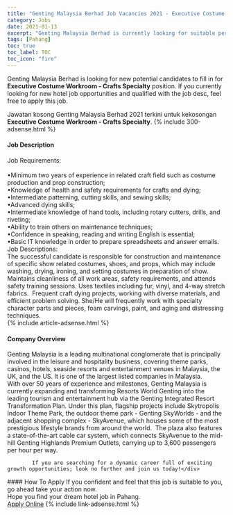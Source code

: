 ```yaml
---
title: "Genting Malaysia Berhad Job Vacancies 2021 - Executive Costume Workroom - Crafts Specialty" 
category: Jobs 
date: 2021-01-13 
excerpt: "Genting Malaysia Berhad is currently looking for suitable person to fill in the Executive Costume Workroom - Crafts Specialty which positioned at Pahang" 
tags: [Pahang] 
toc: true 
toc_label: TOC 
toc_icon: "fire" 
--- 
```


<p>Genting Malaysia Berhad is looking for new potential candidates to fill in for <b>Executive Costume Workroom - Crafts Specialty</b> position. If you currently looking for new hotel job opportunities and qualified with the job desc, feel free to apply this job.
</p>Jawatan kosong Genting Malaysia Berhad 2021 terkini untuk kekosongan <b>Executive Costume Workroom - Crafts Specialty</b>. 
{% include 300-adsense.html %} 
<div><div><h4>Job Description</h4></div><div><div><span><div><div><div>Job Requirements:</div><div><br>&#8226;Minimum two years of experience in related craft field such as costume production and prop construction;<br>&#8226;Knowledge of health and safety requirements for crafts and dying;<br>&#8226;Intermediate patterning, cutting skills, and sewing skills;<br>&#8226;Advanced dying skills;<br>&#8226;Intermediate knowledge of hand tools, including rotary cutters, drills, and riveting;<br>&#8226;Ability to train others on maintenance techniques;<br>&#8226;Confidence in speaking, reading and writing English is essential;<br>&#8226;Basic IT knowledge in order to prepare spreadsheets and answer emails.</div><div>Job Descriptions:</div><div>The successful candidate is responsible for construction and maintenance of specific show related costumes, shoes, and props, which may include washing, drying, ironing, and setting costumes in preparation of show. Maintains cleanliness of all work areas, safety requirements, and attends safety training sessions. Uses textiles including fur, vinyl, and 4-way stretch fabrics.&#160; Frequent craft dying projects, working with diverse materials, and efficient problem solving. She/He will frequently work with specialty character parts and pieces, foam carvings, paint, and aging and distressing techniques.</div></div></div></span></div></div></div> 
{% include article-adsense.html %} 
<div><div><h4>Company Overview</h4></div><div><div><span><div><div>
<div>
<div>
<div>
				Genting Malaysia is a leading multinational conglomerate that is principally involved in the leisure and hospitality business, covering theme parks, casinos, hotels, seaside resorts and entertainment venues in Malaysia, the UK, and the US. It is one of the largest listed companies in Malaysia.</div>
<div>
				With over 50 years of experience and milestones, Genting Malaysia is currently expanding and transforming Resorts World Genting into the leading tourism and entertainment hub via the Genting Integrated Resort Transformation Plan. Under this plan, flagship projects include Skytropolis Indoor Theme Park, the outdoor theme park - Genting SkyWorlds - and the adjacent shopping complex - SkyAvenue, which houses some of the most prestigious lifestyle brands from around the world.&#160; The plaza also features a state-of-the-art cable car system, which connects SkyAvenue to the mid-hill Genting Highlands Premium Outlets, carrying up to 3,600 passengers per hour per way.</div>
			
			If you are searching for a dynamic career full of exciting growth opportunities; look no further and join us today!</div>
</div>
</div></div></span></div></div></div> 
#### How To Apply 
If you confident and feel that this job is suitable to you, go ahead take your action now. <br/> 
Hope you find your dream hotel job in Pahang. <br/> 
<a href="https://www.jobstreet.com.my/en/job/executive-costume-workroom-crafts-specialty-4461678?jobId=jobstreet-my-job-4461678&sectionRank=2&token=0~5a196f41-cf49-42ea-a523-b67ca446e40a&fr=SRP%20View%20In%20New%20Ta" class="btn btn--info" target="_blank" rel="nofollow noopenner">Apply Online</a> 
{% include link-adsense.html %} 